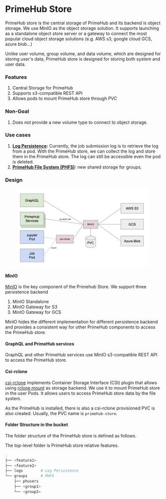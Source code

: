 # PrimeHub Store

PrimeHub store is the central storage of PrimeHub and its backend is object storage. We use MinIO as the object storage solution. It supports launching as a standalone object store server or a gateway to connect the most popular cloud object storage solutions (e.g. AWS s3, google cloud GCS, azure blob...)

Unlike user volume, group volume, and data volume, which are designed for storing user's data, PrimeHub store is designed for storing both system and user data.

### Features

1. Central Storage for PrimeHub
2. Supports s3-compatible REST API
3. Allows pods to mount PrimeHub store through PVC

### Non-Goal

1. Does not provide a new volume type to connect to object storage.

### Use cases

1. [**Log Persistence**](log-persistence.md)**:** Currently, the job submission log is to retrieve the log from a pod. With the PrimeHub store, we can collect the log and store them in the PrimeHub store. The log can still be accessible even the pod is deleted.
2. [**PrimeHub File System (PHFS)**](primehub-file-system-phfs.md)**:** new shared storage for groups.

### Design

<figure><img src="../../.gitbook/assets/primehub-store (1).png" alt=""><figcaption></figcaption></figure>

#### MinIO

[MinIO](https://min.io/) is the key component of the Primehub Store. We support three persistence backend

1. MinIO Standalone
2. MinIO Gateway for S3
3. MinIO Gateway for GCS

MinIO hides the different implementation for different persistence backend and provides a consistent way for other PrimeHub components to access the PrimeHub store.

#### GraphQL and PrimeHub services

GraphQL and other PrimeHub services use MinIO s3-compatible REST API to access the PrimeHub store.

#### Csi-rclone

[csi-rclone](https://github.com/wunderio/csi-rclone) implements Container Storage Interface (CSI) plugin that allows using [rclone mount](https://rclone.org/) as storage backend. We use it to mount PrimeHub store in the user Pods. It allows users to access PrimeHub store data by the file system.

As the PrimeHub is installed, there is also a csi-rclone provisioned PVC is also created. Usually, the PVC name is `primehub-store`.

#### Folder Structure in the bucket

The folder structure of the PrimeHub store is defined as follows.

The top-level folder is PrimeHub store relative features.

```bash
.
├── <feature1>
├── <feature2>
├── logs        # Log Persistence
└── groups      # PHFS
    ├── phusers
    ├── <group1>
    └── <group2>
```

